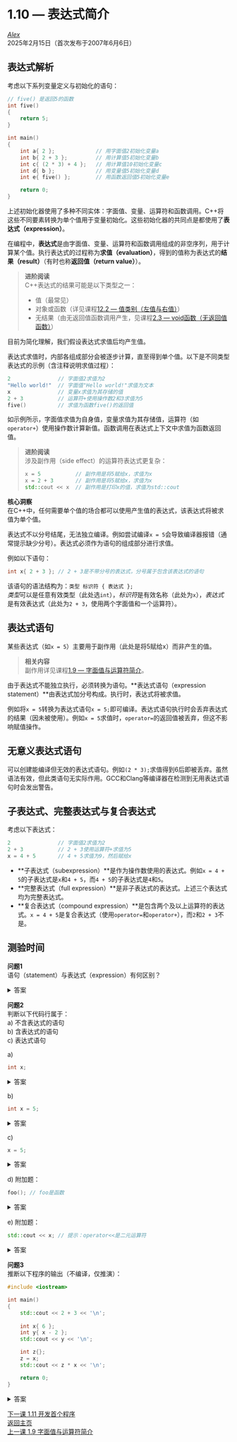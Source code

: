 1.10 — 表达式简介  
===================================  

[*Alex*](https://www.learncpp.com/author/Alex/ "查看 Alex 的所有文章")  
2025年2月15日（首次发布于2007年6月6日）  

表达式解析  
----------------  

考虑以下系列变量定义与初始化的语句：  
```cpp
// five() 是返回5的函数
int five()
{
    return 5;
}

int main()
{
    int a{ 2 };             // 用字面值2初始化变量a
    int b{ 2 + 3 };         // 用计算值5初始化变量b
    int c{ (2 * 3) + 4 };   // 用计算值10初始化变量c
    int d{ b };             // 用变量值5初始化变量d
    int e{ five() };        // 用函数返回值5初始化变量e

    return 0;
}
```  

上述初始化器使用了多种不同实体：字面值、变量、运算符和函数调用。C++将这些不同要素转换为单个值用于变量初始化。这些初始化器的共同点是都使用了**表达式（expression）**。  

在编程中，**表达式**是由字面值、变量、运算符和函数调用组成的非空序列，用于计算某个值。执行表达式的过程称为**求值（evaluation）**，得到的值称为表达式的**结果（result）**（有时也称**返回值（return value）**）。  

> **进阶阅读**  
> C++表达式的结果可能是以下类型之一：  
> * 值（最常见）  
> * 对象或函数（详见课程[12.2 — 值类别（左值与右值）](Chapter-12/lesson12.2-value-categories-lvalues-and-rvalues.md)）  
> * 无结果（由无返回值函数调用产生，见课程[2.3 — void函数（无返回值函数）](Chapter-2/lesson2.3-void-functions-non-value-returning-functions.md)）  

目前为简化理解，我们假设表达式求值后均产生值。  

表达式求值时，内部各组成部分会被逐步计算，直至得到单个值。以下是不同类型表达式的示例（含注释说明求值过程）：  
```cpp
2               // 字面值2求值为2
"Hello world!"  // 字面值"Hello world!"求值为文本
x               // 变量x求值为其存储的值
2 + 3           // 运算符+使用操作数2和3求值为5
five()          // 求值为函数five()的返回值
```  

如示例所示，字面值求值为自身值，变量求值为其存储值，运算符（如`operator+`）使用操作数计算新值。函数调用在表达式上下文中求值为函数返回值。  

> **进阶阅读**  
> 涉及副作用（side effect）的运算符表达式更复杂：  
> ```cpp
> x = 5           // 副作用是将5赋给x，求值为x
> x = 2 + 3       // 副作用是将5赋给x，求值为x
> std::cout << x  // 副作用是打印x的值，求值为std::cout
> ```  

**核心洞察**  
在C++中，任何需要单个值的场合都可以使用产生值的表达式，该表达式将被求值为单个值。  

表达式不以分号结尾，无法独立编译。例如尝试编译`x = 5`会导致编译器报错（通常提示缺少分号）。表达式必须作为语句的组成部分进行求值。  

例如以下语句：  
```cpp
int x{ 2 + 3 }; // 2 + 3是不带分号的表达式，分号属于包含该表达式的语句
```  

该语句的语法结构为：`类型 标识符 { 表达式 };`  
*类型*可以是任意有效类型（此处选`int`），*标识符*是有效名称（此处为`x`），*表达式*是有效表达式（此处为`2 + 3`，使用两个字面值和一个运算符）。  

表达式语句  
----------------  

某些表达式（如`x = 5`）主要用于副作用（此处是将5赋给x）而非产生的值。  

> **相关内容**  
> 副作用详见课程[1.9 — 字面值与运算符简介](Chapter-1/lesson1.9-introduction-to-literals-and-operators.md)。  

由于表达式不能独立执行，必须转换为语句。**表达式语句（expression statement）**由表达式加分号构成。执行时，表达式将被求值。  

例如将`x = 5`转换为表达式语句`x = 5;`即可编译。表达式语句执行时会丢弃表达式的结果（因未被使用）。例如`x = 5`求值时，`operator=`的返回值被丢弃，但这不影响赋值操作。  

无意义表达式语句  
----------------  

可以创建能编译但无效的表达式语句。例如`(2 * 3);`求值得到6后即被丢弃。虽然语法有效，但此类语句无实际作用。GCC和Clang等编译器在检测到无用表达式语句时会发出警告。  

子表达式、完整表达式与复合表达式  
----------------  

考虑以下表达式：  
```cpp
2               // 字面值2求值为2
2 + 3           // 2 + 3使用运算符+求值为5
x = 4 + 5       // 4 + 5求值为9，然后赋给x
```  

* **子表达式（subexpression）**是作为操作数使用的表达式。例如`x = 4 + 5`的子表达式是`x`和`4 + 5`，而`4 + 5`的子表达式是`4`和`5`。  
* **完整表达式（full expression）**是非子表达式的表达式。上述三个表达式均为完整表达式。  
* **复合表达式（compound expression）**是包含两个及以上运算符的表达式。`x = 4 + 5`是复合表达式（使用`operator=`和`operator+`），而`2`和`2 + 3`不是。  

测验时间  
----------------  

**问题1**  
语句（statement）与表达式（expression）有何区别？  
  
<details><summary>答案</summary>语句用于程序执行动作，表达式用于计算值。</details>  

**问题2**  
判断以下代码行属于：  
a) 不含表达式的语句  
b) 含表达式的语句  
c) 表达式语句  

a)  
```cpp
int x;
```  
  
<details><summary>答案</summary>不含表达式的语句（变量定义语句，x在此处是定义而非求值）</details>  

b)  
```cpp
int x = 5;
```  
  
<details><summary>答案</summary>含表达式的语句（=右侧是表达式）</details>  

c)  
```cpp
x = 5;
```  
  
<details><summary>答案</summary>表达式语句</details>  

d) 附加题：  
```cpp
foo(); // foo是函数
```  
  
<details><summary>答案</summary>表达式语句（函数调用是表达式）</details>  

e) 附加题：  
```cpp
std::cout << x; // 提示：operator<<是二元运算符
```  
  
<details><summary>答案</summary>表达式语句（operator<<需要两个操作数）</details>  

**问题3**  
推断以下程序的输出（不编译，仅推演）：  
```cpp
#include <iostream>

int main()
{
	std::cout << 2 + 3 << '\n';
	
	int x{ 6 };
	int y{ x - 2 };
	std::cout << y << '\n';

	int z{};
	z = x;
	std::cout << z * x << '\n';

	return 0;
}
```  
  
<details><summary>答案</summary>  
5  
4  
36  
</details>  

[下一课 1.11 开发首个程序](Chapter-1/lesson1.11-developing-your-first-program.md)  
[返回主页](/)  
[上一课 1.9 字面值与运算符简介](Chapter-1/lesson1.9-introduction-to-literals-and-operators.md)